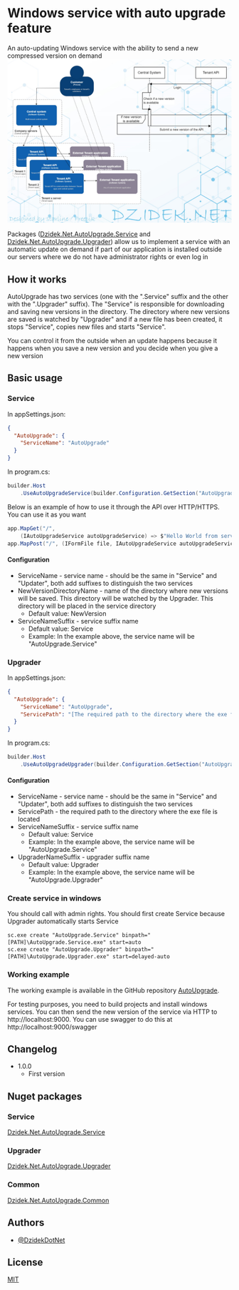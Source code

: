 
# Windows service with auto upgrade feature

An auto-updating Windows service with the ability to send a new compressed version on demand
![C1 and sequence diagram](https://github.com/DzidekDotNet/AutoUpgrade/blob/main/c1_sequenceDiagram.jpg?raw=true)

Packages ([Dzidek.Net.AutoUpgrade.Service](https://www.nuget.org/packages/Dzidek.Net.AutoUpgrade.Service) and [Dzidek.Net.AutoUpgrade.Upgrader](https://www.nuget.org/packages/Dzidek.Net.AutoUpgrade.Upgrader)) allow us to implement a service with an automatic update on demand if part of our application is installed outside our servers where we do not have administrator rights or even log in

## How it works
AutoUpgrade has two services (one with the ".Service" suffix and the other with the ".Upgrader" suffix). The "Service" is responsible for downloading and saving new versions in the directory. The directory where new versions are saved is watched by "Upgrader" and if a new file has been created, it stops "Service", copies new files and starts "Service".

You can control it from the outside when an update happens because it happens when you save a new version and you decide when you give a new version
## Basic usage
### Service
In appSettings.json:
```json
{
  "AutoUpgrade": {
    "ServiceName": "AutoUpgrade"
  }
}
```
In program.cs:
```csharp
builder.Host
    .UseAutoUpgradeService(builder.Configuration.GetSection("AutoUpgrade").Get<AutoUpgradeServiceConfiguration>()!);
```
Below is an example of how to use it through the API over HTTP/HTTPS. You can use it as you want
```csharp
app.MapGet("/",
    (IAutoUpgradeService autoUpgradeService) => $"Hello World from service '{autoUpgradeService.GetVersion()}'!");
app.MapPost("/", (IFormFile file, IAutoUpgradeService autoUpgradeService) => autoUpgradeService.Upgrade(file));
```
#### Configuration
- ServiceName - service name - should be the same in "Service" and "Updater", both add suffixes to distinguish the two services
- NewVersionDirectoryName - name of the directory where new versions will be saved. This directory will be watched by the Upgrader. This directory will be placed in the service directory
  - Default value: NewVersion
- ServiceNameSuffix - service suffix name
  - Default value: Service
  - Example: In the example above, the service name will be "AutoUpgrade.Service"
### Upgrader
In appSettings.json:
```json
{
  "AutoUpgrade": {
    "ServiceName": "AutoUpgrade",
    "ServicePath": "[The required path to the directory where the exe file is located]"
  }
}
```
In program.cs:
```csharp
builder.Host
    .UseAutoUpgradeUpgrader(builder.Configuration.GetSection("AutoUpgrade").Get<AutoUpgradeUpgraderConfiguration>()!);
```
#### Configuration
- ServiceName - service name - should be the same in "Service" and "Updater", both add suffixes to distinguish the two services
- ServicePath - the required path to the directory where the exe file is located
- ServiceNameSuffix - service suffix name
  - Default value: Service
  - Example: In the example above, the service name will be "AutoUpgrade.Service"
- UpgraderNameSuffix - upgrader suffix name
  - Default value: Upgrader
  - Example: In the example above, the service name will be "AutoUpgrade.Upgrader"

### Create service in windows
You should call with admin rights. You should first create Service because Upgrader automatically starts Service 
```
sc.exe create "AutoUpgrade.Service" binpath="[PATH]\AutoUpgrade.Service.exe" start=auto
sc.exe create "AutoUpgrade.Upgrader" binpath="[PATH]\AutoUpgrade.Upgrader.exe" start=delayed-auto
```

### Working example
The working example is available in the GitHub repository [AutoUpgrade](https://github.com/DzidekDotNet/AutoUpgrade).

For testing purposes, you need to build projects and install windows services. You can then send the new version of the service via HTTP to http://localhost:9000. You can use swagger to do this at http://localhost:9000/swagger

## Changelog
- 1.0.0
    - First version

## Nuget packages
### Service
[Dzidek.Net.AutoUpgrade.Service](https://www.nuget.org/packages/Dzidek.Net.AutoUpgrade.Service)
### Upgrader
[Dzidek.Net.AutoUpgrade.Upgrader](https://www.nuget.org/packages/Dzidek.Net.AutoUpgrade.Upgrader)
### Common
[Dzidek.Net.AutoUpgrade.Common](https://www.nuget.org/packages/Dzidek.Net.AutoUpgrade.Common)


## Authors

- [@DzidekDotNet](https://www.github.com/DzidekDotNet)


## License

[MIT](https://github.com/DzidekDotNet/AutoUpgrade/blob/main/LICENSE)
